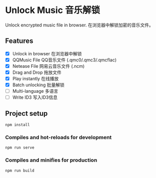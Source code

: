 # Unlock Music 音乐解锁
Unlock encrypted music file in browser. 
在浏览器中解锁加密的音乐文件。
## Features
- [x] Unlock in browser 在浏览器中解锁
- [x] QQMusic File QQ音乐文件 (.qmc0/.qmc3/.qmcflac)
- [x] Netease File 网易云音乐文件 (.ncm)
- [x] Drag and Drop 拖放文件
- [x] Play instantly 在线播放
- [x] Batch unlocking 批量解锁
- [ ] Multi-language 多语言
- [ ] Write ID3 写入ID3信息

## Project setup
```
npm install
```

### Compiles and hot-reloads for development
```
npm run serve
```

### Compiles and minifies for production
```
npm run build
```
